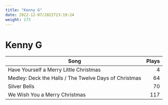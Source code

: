 ```yaml
---
title: "Kenny G"
date: 2022-12-07/2022T23:19:24
weight: 173
---
```


# Kenny G

 Song | Plays 
----- | -----:
Have Yourself a Merry Little Christmas | 4
Medley: Deck the Halls / The Twelve Days of Christmas | 64
Silver Bells | 70
We Wish You a Merry Christmas | 117
